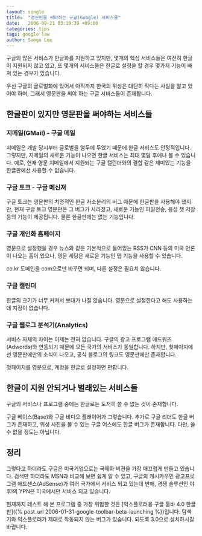 ```yaml
---
layout: single
title:  "영문판을 써야하는 구글(Google) 서비스들"
date:   2006-09-21 03:19:39 +09:00
categories: tips
tags: google law
author: Samgu Lee
---
```

구글의 많은 서비스가 한글화를 지원하고 있지만, 몇개의 핵심 서비스들은 여전히 한글이 지원되지 않고 있고, 또 몇개의 서비스들은 한글로 설정을 할 경우 몇가지 기능이 빠져 있는 경우가 있습니다.

우선 구글의 글로벌화에 있어서 아직까지 한국의 위상은 대단히 작다는 사실을 알고 있어야 하며, 그래서 영문판을 써야 하는 구글 서비스들이 존재합니다.

## 한글판이 있지만 영문판을 써야하는 서비스들

### 지메일(GMail) - 구글 메일

지메일은 개발 당시부터 글로벌을 염두에 두었기 때문에 한글 서비스도 안정적입니다. 그렇지만, 지메일의 새로운 기능이 나오면 한글 서비스는 최대 몇달 후에나 볼 수 있습니다. 예로, 현재 영문 지메일에서 지원되는 구글 캘린더와의 결합 같은 재미있는 기능을 한글판에선 사용할 수 없습니다.

### 구글 토크 - 구글 메신져

구글 토크는 영문판의 치명적인 한글 자소분리의 버그 때문에 한글판을 사용해야 했지만, 현재 구글 토크 영문판은 그 버그가 사라졌고, 새로운 기능인 파일전송, 음성 쳇 저장 등의 기능이 제공됩니다. 물론 한글판에는 없는 기능입니다.

### 구글 개인화 홈페이지

영문으로 설정했을 경우 뉴스와 같은 기본적으로 들어있는 RSS가 CNN 등의 미국 언론이 나오는 흠이 있으나, 영문 세팅은 새로운 기능인 탭 기능을 사용할 수 있습니다.

co.kr 도메인을 com으로만 바꾸면 되며, 다른 설정은 필요치 않습니다.

### 구글 캘린더

한글의 크기가 너무 커져서 뽀대가 나질 않습니다. 영문으로 설정한다고 해도 사용하는데 지장이 없습니다.

### 구글 웹로그 분석기(Analytics)

서비스 자체의 차이는 이제는 전혀 없습니다. 구글의 광고 프로그램 애드워즈(Adwords)와 연동되기 때문에 모든 국가의 서비스가 동일합니다. 하지만, 첫페이지에선 영문판에만의 소식이 나오고, 공식 블로그의 링크도 영문판에만 존재합니다.

첫페이지를 영문으로, 계정을 한글로 설정하면 편합니다.

## 한글이 지원 안되거나 벌래있는 서비스들

구글의 서비스나 프로그램 중에는 한글로는 도저히 쓸 수 없는 것이 존재합니다.

구글 베이스(Base)와 구글 비디오 플래이어가 그렇습니다. 추가로 구글 리더도 한글 버그가 존재하고, 위성 사진을 볼 수 있는 구글 어스에도 한글 버그가 존재합니다. 다만, 쓸 수 없을 정도는 아닙니다.

## 정리

그렇다고 하더라도 구글은 미국기업으로는 국제화 버젼을 가장 매끄럽게 만들고 있습니다. 검색만 하더라도 MSN과 비교해 보면 쉽게 알 수 있고, 구글의 캐시카우인 광고프로그램 애드센스(AdSense)가 여러 국가에서 서비스 되고 있는데 반해, 경쟁 솔루션인 야후!의 YPN은 미국에서만 서비스 되고 있습니다.

현재까지 테스트 해 본 프로그램 중 가장 위험한 것은 [익스플로러용 구글 툴바 4.0 한글판]({% post_url 2006-01-31-google-toolbar-beta-launching %})입니다. 탐색기와 익스플로러가 제대로 작동되지 않는 버그가 있습니다. 되도록 3.0으로 설치하시길 바랍니다.
